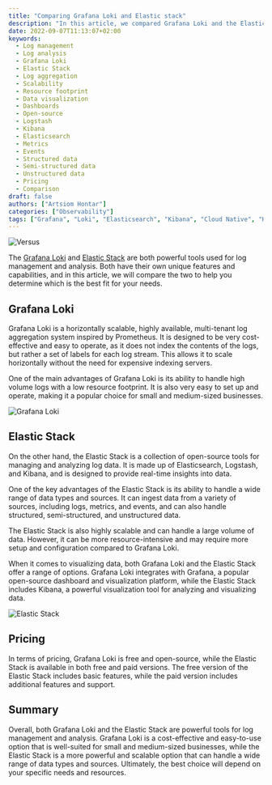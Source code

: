 ```yaml
---
title: "Comparing Grafana Loki and Elastic stack"
description: "In this article, we compared Grafana Loki and the Elastic Stack, two popular tools for log management and analysis. We discussed the key features and capabilities of each tool, as well as their pros and cons. We also compared the pricing and discussed the suitability of each tool for different types of businesses. Ultimately, we provided guidance on how to choose the best tool for your specific needs."
date: 2022-09-07T11:13:07+02:00
keywords:
  - Log management
  - Log analysis
  - Grafana Loki
  - Elastic Stack
  - Log aggregation
  - Scalability
  - Resource footprint
  - Data visualization
  - Dashboards
  - Open-source
  - Logstash
  - Kibana
  - Elasticsearch
  - Metrics
  - Events
  - Structured data
  - Semi-structured data
  - Unstructured data
  - Pricing
  - Comparison
draft: false
authors: ["Artsiom Hontar"]
categories: ["Observability"]
tags: ["Grafana", "Loki", "Elasticsearch", "Kibana", "Cloud Native", "Helm"]
---
```


![Versus](/posts/observability/versus-preview.jpg#center)

The [Grafana Loki](https://grafana.com/oss/loki/) and [Elastic Stack](https://www.elastic.co/elastic-stack) are both powerful tools used for log management and analysis. Both have their own unique features and capabilities, and in this article, we will compare the two to help you determine which is the best fit for your needs.

## Grafana Loki

Grafana Loki is a horizontally scalable, highly available, multi-tenant log aggregation system inspired by Prometheus. It is designed to be very cost-effective and easy to operate, as it does not index the contents of the logs, but rather a set of labels for each log stream. This allows it to scale horizontally without the need for expensive indexing servers.

One of the main advantages of Grafana Loki is its ability to handle high volume logs with a low resource footprint. It is also very easy to set up and operate, making it a popular choice for small and medium-sized businesses.

![Grafana Loki](/posts/observability/loki-pros.jpg#center)

## Elastic Stack

On the other hand, the Elastic Stack is a collection of open-source tools for managing and analyzing log data. It is made up of Elasticsearch, Logstash, and Kibana, and is designed to provide real-time insights into data.

One of the key advantages of the Elastic Stack is its ability to handle a wide range of data types and sources. It can ingest data from a variety of sources, including logs, metrics, and events, and can also handle structured, semi-structured, and unstructured data.

The Elastic Stack is also highly scalable and can handle a large volume of data. However, it can be more resource-intensive and may require more setup and configuration compared to Grafana Loki.

When it comes to visualizing data, both Grafana Loki and the Elastic Stack offer a range of options. Grafana Loki integrates with Grafana, a popular open-source dashboard and visualization platform, while the Elastic Stack includes Kibana, a powerful visualization tool for analyzing and visualizing data.

![Elastic Stack](/posts/observability/elastic-pros.jpg#center)

## Pricing
In terms of pricing, Grafana Loki is free and open-source, while the Elastic Stack is available in both free and paid versions. The free version of the Elastic Stack includes basic features, while the paid version includes additional features and support.

## Summary
Overall, both Grafana Loki and the Elastic Stack are powerful tools for log management and analysis. Grafana Loki is a cost-effective and easy-to-use option that is well-suited for small and medium-sized businesses, while the Elastic Stack is a more powerful and scalable option that can handle a wide range of data types and sources. Ultimately, the best choice will depend on your specific needs and resources.